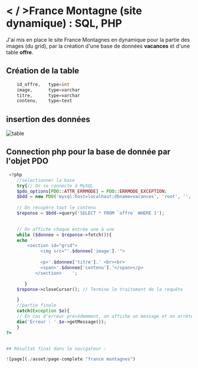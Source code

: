 # &lt; / &gt;France Montagne (site dynamique) : SQL, PHP

J'ai mis en place le site France Montagnes en dynamique pour la partie des images (du grid), par la création d'une base de données **vacances** et d'une table **offre**.

## Création de la table 

```php
    id_offre,   type=int
    image, 		type=varchar
    titre, 		type=varchar
    contenu,	type=text
```

## insertion des données

![table](./asset/bdd.PNG "table")

## Connection php pour la base de donnée par l'objet **PDO**
```php
 <?php
    //selectionner la base
    try{// On se connecte à MySQL
    $pdo_options[PDO::ATTR_ERRMODE] = PDO::ERRMODE_EXCEPTION;
    $bdd = new PDO('mysql:host=localhost;dbname=vacances', 'root', '', array(PDO::MYSQL_ATTR_INIT_COMMAND => 'SET NAMES utf8',$pdo_options));
    
    // On récupère tout le contenu   
    $reponse = $bdd->query('SELECT * FROM `offre` WHERE 1');

    
    // On affiche chaque entrée une à une
    while ($donnee = $reponse->fetch()){
    echo '  
        <section id="grid">
             <img src="'.$donnee['image'].'"> 
             
             <p>'.$donnee['titre'].' <br><br> 
             <span>'.$donnee['contenu'].'</span></p>  
           </section>    ';

       }
    $reponse->closeCursor(); // Termine le traitement de la requête

    }
    //partie finale
    catch(Exception $e){
    // En cas d'erreur précédemment, on affiche un message et on arrête tout
    die('Erreur : '.$e->getMessage());
    }
?>


## Résultat final dans le navigateur :

![page](./asset/page-complete "france montagnes")



